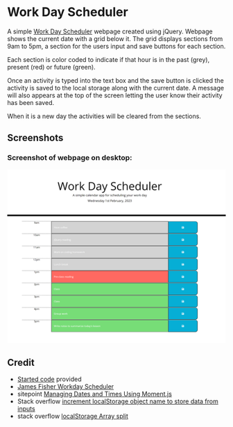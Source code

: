 # Work Day Scheduler

A simple [Work Day Scheduler](https://amikerb.github.io/Work-Day-Scheduler/) webpage created using jQuery. Webpage shows the current date with a grid below it. The grid displays sections from 9am to 5pm, a section for the users input and save buttons for each section. 

Each section is color coded to indicate if that hour is in the past (grey), present (red) or future (green). 

Once an activity is typed into the text box and the save button is clicked the activity is saved to the local storage along with the current date. A message will also appears at the top of the screen letting the user know their activity has been saved. 

When it is a new day the activities will be cleared from the sections.

## Screenshots 

### Screenshot of webpage on desktop:
![alt text](./assets/images/screenshot_day_scheduler.png)

## Credit 

- [Started code](https://git.bootcampcontent.com/uk-edx-16-week/UK-VIRT-FE-PT-12-2022-U-LOLC/-/tree/main/07-third-party-apis-module/04-planner-app-lesson/challenge) provided
- [James Fisher Workday Scheduler](https://github.com/jfisher396/workday-scheduler)
- sitepoint [Managing Dates and Times Using Moment.js](https://www.sitepoint.com/managing-dates-times-using-moment-js/#:~:text=moment().,and%20a%20two%2Ddigit%20day.)
- Stack overflow [increment localStorage object name to store data from inputs](https://stackoverflow.com/questions/59642012/increment-localstorage-object-name-to-store-data-from-inputs)
- stack overflow [localStorage Array split](https://stackoverflow.com/questions/31142161/localstorage-array-split)
